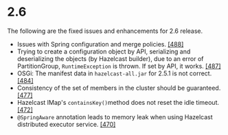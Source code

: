 

# 2.6

The following are the fixed issues and enhancements for 2.6 release.

- Issues with Spring configuration and merge policies. <a href="https://github.com/hazelcast/hazelcast/issues/488" target="_blank">[488]</a>
- Trying to create a configuration object by API, serializing and deserializing the objects (by Hazelcast builder), due to an error of PartitionGroup, `RuntimeException` is thrown. If set by API, it works. <a href="https://github.com/hazelcast/hazelcast/issues/487" target="_blank">[487]</a>
- OSGi: The manifest data in `hazelcast-all.jar` for 2.5.1 is not correct. <a href="https://github.com/hazelcast/hazelcast/issues/484" target="_blank">[484]</a>
- Consistency of the set of members in the cluster should be guaranteed. <a href="https://github.com/hazelcast/hazelcast/issues/477" target="_blank">[477]</a>
- Hazelcast IMap's `containsKey()`method does not reset the idle timeout. <a href="https://github.com/hazelcast/hazelcast/issues/472" target="_blank">[472]</a>
- `@SpringAware` annotation leads to memory leak when using Hazelcast distributed executor service. <a href="https://github.com/hazelcast/hazelcast/issues/470" target="_blank">[470]</a>